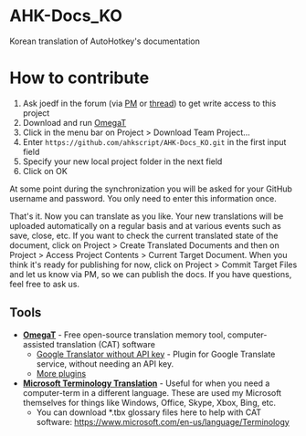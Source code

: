 # AHK-Docs_KO
Korean translation of AutoHotkey's documentation

# How to contribute
1. Ask joedf in the forum (via [PM](https://www.autohotkey.com/boards/ucp.php?i=pm&mode=compose&u=55) or [thread](https://www.autohotkey.com/boards/viewtopic.php?f=81&t=936)) to get write access to this project
2. Download and run [OmegaT](https://omegat.org/)
3. Click in the menu bar on Project > Download Team Project...
4. Enter `https://github.com/ahkscript/AHK-Docs_KO.git` in the first input field
5. Specify your new local project folder in the next field
6. Click on OK

At some point during the synchronization you will be asked for your GitHub username and password. You only need to enter this information once.

That's it. Now you can translate as you like. Your new translations will be uploaded automatically on a regular basis and at various events such as save, close, etc. If you want to check the current translated state of the document, click on Project > Create Translated Documents and then on Project > Access Project Contents > Current Target Document. When you think it's ready for publishing for now, click on Project > Commit Target Files and let us know via PM, so we can publish the docs. If you have questions, feel free to ask us.

## Tools
- [**OmegaT**](https://omegat.org/) - Free open-source translation memory tool, computer-assisted translation (CAT) software
  - [Google Translator without API key](https://sourceforge.net/projects/omegat-gt-without-api-key/files/) - Plugin for Google Translate service, without needing an API key.
  - [More plugins](https://sourceforge.net/p/omegat/wiki/Plugins/)
- [**Microsoft Terminology Translation**](https://www.microsoft.com/en-us/language) - Useful for when you need a computer-term in a different language. These are used my Microsoft themselves for things like Windows, Office, Skype, Xbox, Bing, etc.
  - You can download *.tbx glossary files here to help with CAT software: 
  https://www.microsoft.com/en-us/language/Terminology
  
